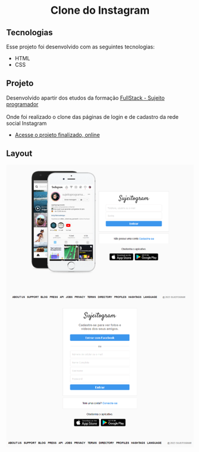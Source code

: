 <h1 align="center"> Clone do Instagram </h1>

##  Tecnologias

Esse projeto foi desenvolvido com as seguintes tecnologias:

- HTML 
- CSS

## Projeto

Desenvolvido apartir dos etudos da formação <a href="https://sujeitoprogramador.com/fullstackpro/" target=_blank>FullStack - Sujeito programador</a><br><br>
Onde foi realizado o clone das páginas de login e de cadastro da rede social Instagram

- [Acesse o projeto finalizado, online]()


## Layout

<img align="center" alt="print tela de login" src="./assets/banner-01.png" whidth="250"></a>
<img align="center" alt="print tela de cadastro" src="./assets/banner-02.png" whidth="250"></a>
